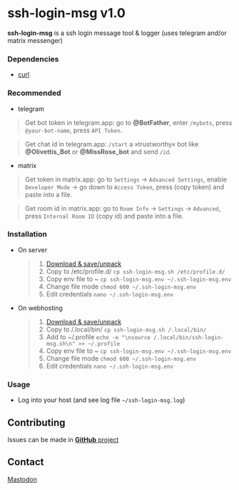 # ssh-login-msg v1.0
**ssh-login-msg** is a ssh login message tool & logger (uses telegram and/or matrix messenger)

### Dependencies
- [curl](https://github.com/curl/curl)

### Recommended

- telegram

> Get bot token in telegram.app: go to **@BotFather**, enter `/mybots`, press `@your-bot-name`, press `API Token`.

> Get chat id   in telegram.app: `/start` a »trustworthy« bot like **@Olivettis_Bot** or **@MissRose_bot** and send `/id`.

- matrix

> Get token   in matrix.app: go to `Settings` -> `Advanced Settings`, enable `Developer Mode` -> 
                             go down to `Access Token`, press (copy token) and paste into a file.

> Get room id in matrix.app: go to `Room Info` -> `Settings` -> `Advanced`, press `Internal Room ID` (copy id)
                             and paste into a file.

### Installation

- On server

  > 1. [Download & save/unpack ](https://github.com/Olivetti/ssh-login-msg/releases/latest/download/ssh-login-msg.tar.gz)
  > 2. Copy to /etc/profile.d/ `cp ssh-login-msg.sh /etc/profile.d/`
  > 3. Copy env file to ~      `cp ssh-login-msg.env ~/.ssh-login-msg.env`
  > 4. Change file mode        `chmod 600 ~/.ssh-login-msg.env`
  > 5. Edit credentials        `nano ~/.ssh-login-msg.env`

- On webhosting

  > 1. [Download & save/unpack ](https://github.com/Olivetti/ssh-login-msg/releases/latest/download/ssh-login-msg.tar.gz)
  > 2. Copy to /.local/bin/    `cp ssh-login-msg.sh /.local/bin/`
  > 3. Add to ~/.profile       `echo -e "\nsource /.local/bin/ssh-login-msg.sh\n" >> ~/.profile`
  > 4. Copy env file to ~      `cp ssh-login-msg.env ~/.ssh-login-msg.env`
  > 5. Change file mode        `chmod 600 ~/.ssh-login-msg.env`
  > 6. Edit credentials        `nano ~/.ssh-login-msg.env`

### Usage
- Log into your host (and see log file `~/ssh-login-msg.log`)

## Contributing
Issues can be made in [**GitHub** project](https://github.com/Olivetti/ssh-login-msg)

## Contact
[Mastodon](https://mastodon.social/@Olivetti)
